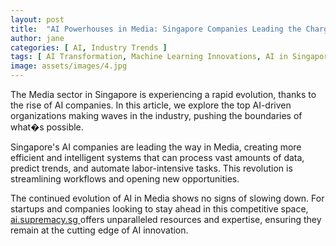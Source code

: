 ```yaml
---
layout: post
title:  "AI Powerhouses in Media: Singapore Companies Leading the Charge"
author: jane
categories: [ AI, Industry Trends ]
tags: [ AI Transformation, Machine Learning Innovations, AI in Singapore, AI for Business, AI Growth ]
image: assets/images/4.jpg
---
```


The Media sector in Singapore is experiencing a rapid evolution, thanks to the rise of AI companies. In this article, we explore the top AI-driven organizations making waves in the industry, pushing the boundaries of what�s possible.

Singapore's AI companies are leading the way in Media, creating more efficient and intelligent systems that can process vast amounts of data, predict trends, and automate labor-intensive tasks. This revolution is streamlining workflows and opening new opportunities.

The continued evolution of AI in Media shows no signs of slowing down. For startups and companies looking to stay ahead in this competitive space, <a href="https://ai.supremacy.sg" target="_blank"> ai.supremacy.sg </a> offers unparalleled resources and expertise, ensuring they remain at the cutting edge of AI innovation.

